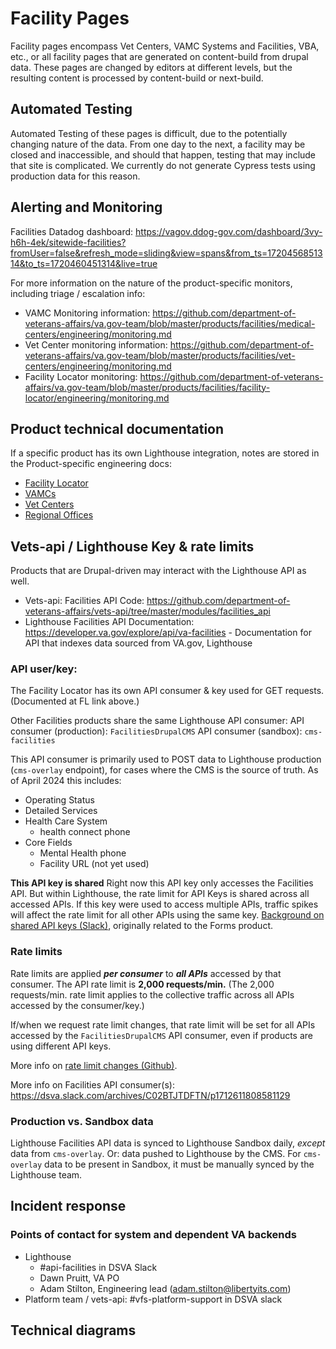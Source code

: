 # Facility Pages

Facility pages encompass Vet Centers, VAMC Systems and Facilities, VBA, etc., or all facility pages that are generated on content-build from drupal data. 
These pages are changed by editors at different levels, but the resulting content is processed by content-build or next-build. 

## Automated Testing
Automated Testing of these pages is difficult, due to the potentially changing nature of the data. From one day to the next, a facility may be closed and inaccessible, and should that happen, testing that may include that site is complicated. We currently do not generate Cypress tests using production data for this reason.

## Alerting and Monitoring
Facilities Datadog dashboard: https://vagov.ddog-gov.com/dashboard/3vy-h6h-4ek/sitewide-facilities?fromUser=false&refresh_mode=sliding&view=spans&from_ts=1720456851314&to_ts=1720460451314&live=true

For more information on the nature of the product-specific monitors, including triage / escalation info: 
* VAMC Monitoring information: https://github.com/department-of-veterans-affairs/va.gov-team/blob/master/products/facilities/medical-centers/engineering/monitoring.md
* Vet Center monitoring information: https://github.com/department-of-veterans-affairs/va.gov-team/blob/master/products/facilities/vet-centers/engineering/monitoring.md
* Facility Locator monitoring: https://github.com/department-of-veterans-affairs/va.gov-team/blob/master/products/facilities/facility-locator/engineering/monitoring.md

## Product technical documentation
If a specific product has its own Lighthouse integration, notes are stored in the Product-specific engineering docs: 
* [Facility Locator](https://github.com/department-of-veterans-affairs/va.gov-team/tree/master/products/facilities/facility-locator/engineering)
* [VAMCs](https://github.com/department-of-veterans-affairs/va.gov-team/tree/master/products/facilities/medical-centers/engineering)
* [Vet Centers](https://github.com/department-of-veterans-affairs/va.gov-team/tree/master/products/facilities/vet-centers/engineering)
* [Regional Offices](https://github.com/department-of-veterans-affairs/va.gov-team/tree/master/products/facilities/regional-offices/engineering)


## Vets-api / Lighthouse Key & rate limits
Products that are Drupal-driven may interact with the Lighthouse API as well. 

* Vets-api: Facilities API Code: https://github.com/department-of-veterans-affairs/vets-api/tree/master/modules/facilities_api
* Lighthouse Facilities API Documentation: https://developer.va.gov/explore/api/va-facilities - Documentation for API that indexes data sourced from VA.gov, Lighthouse

### **API user/key:**
The Facility Locator has its own API consumer & key used for GET requests. (Documented at FL link above.)

Other Facilities products share the same Lighthouse API consumer:
API consumer (production): `FacilitiesDrupalCMS`
API consumer (sandbox): `cms-facilities`

This API consumer is primarily used to POST data to Lighthouse production (`cms-overlay` endpoint), for cases where the CMS is the source of truth. As of April 2024 this includes: 
* Operating Status
* Detailed Services
* Health Care System
     * health connect phone
* Core Fields
    * Mental Health phone
    * Facility URL (not yet used)

**This API key is shared** 
Right now this API key only accesses the Facilities API. But within Lighthouse, the rate limit for API Keys is shared across all accessed APIs. If this key were used to access multiple APIs, traffic spikes will affect the rate limit for all other APIs using the same key. 
[Background on shared API keys (Slack)](https://dsva.slack.com/archives/CUB5X5MGF/p1695666665300929), originally related to the Forms product.

### **Rate limits**
Rate limits are applied _**per consumer**_ to _**all APIs**_ accessed by that consumer.
The API rate limit is **2,000 requests/min.** (The 2,000 requests/min. rate limit applies to the collective traffic across all APIs accessed by the consumer/key.)

If/when we request rate limit changes, that rate limit will be set for all APIs accessed by the `FacilitiesDrupalCMS` API consumer, even if products are using different API keys. 

More info on [rate limit changes (Github)](https://github.com/department-of-veterans-affairs/va.gov-team/blob/master/products/find-a-va-form/engineering/troubleshooting.md#request-api-limit-increase).

More info on Facilities API consumer(s): https://dsva.slack.com/archives/C02BTJTDFTN/p1712611808581129

### Production vs. Sandbox data
Lighthouse Facilities API data is synced to Lighthouse Sandbox daily, _except_ data from `cms-overlay`. Or: data pushed to Lighthouse by the CMS. 
For `cms-overlay` data to be present in Sandbox, it must be manually synced by the Lighthouse team.



## Incident response  

### Points of contact for system and dependent VA backends
   - Lighthouse 
     - #api-facilities in DSVA Slack
     - Dawn Pruitt, VA PO
     - Adam Stilton, Engineering lead (adam.stilton@libertyits.com)
   - Platform team / vets-api: #vfs-platform-support in DSVA slack  
 


## Technical diagrams 
